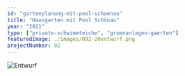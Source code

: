 ```yaml
---
id: "gartenplanung-mit-pool-schoenau"
title: "Hausgarten mit Pool Schönau"
year: "2021"
type: ["private-schwimmteiche", "gruenanlagen-gaerten"]
featuredImage: ./images/092-20entwurf.png
projectNumber: 92
---
```


![Entwurf](images/092-20entwurf.png)
